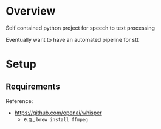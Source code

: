 # Overview

Self contained python project for speech to text processing

Eventually want to have an automated pipeline for stt

# Setup

## Requirements

Reference:
- https://github.com/openai/whisper
  - e.g., `brew install ffmpeg`

